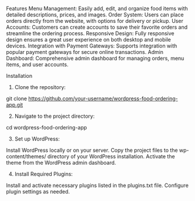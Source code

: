 Features
Menu Management: Easily add, edit, and organize food items with detailed descriptions, prices, and images.
Order System: Users can place orders directly from the website, with options for delivery or pickup.
User Accounts: Customers can create accounts to save their favorite orders and streamline the ordering process.
Responsive Design: Fully responsive design ensures a great user experience on both desktop and mobile devices.
Integration with Payment Gateways: Supports integration with popular payment gateways for secure online transactions.
Admin Dashboard: Comprehensive admin dashboard for managing orders, menu items, and user accounts.

Installation
1. Clone the repository:


git clone https://github.com/your-username/wordpress-food-ordering-app.git

2. Navigate to the project directory:


cd wordpress-food-ordering-app

3. Set up WordPress:

Install WordPress locally or on your server.
Copy the project files to the wp-content/themes/ directory of your WordPress installation.
Activate the theme from the WordPress admin dashboard.

4. Install Required Plugins:

Install and activate necessary plugins listed in the plugins.txt file.
Configure plugin settings as needed.